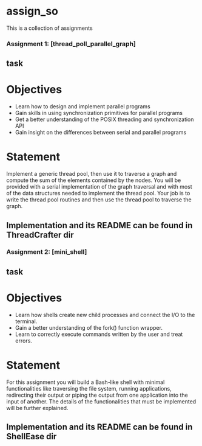 # assign_so
This is a collection of assignments


### Assignment 1: [thread_poll_parallel_graph]

## task

# Objectives

- Learn how to design and implement parallel programs
- Gain skills in using synchronization primitives for parallel programs
- Get a better understanding of the POSIX threading and synchronization API
- Gain insight on the differences between serial and parallel programs


# Statement

Implement a generic thread pool, then use it to traverse a graph and compute the sum of the elements contained by the nodes. You will be provided with a serial implementation of the graph traversal and with most of the data structures needed to implement the thread pool. Your job is to write the thread pool routines and then use the thread pool to traverse the graph.

## Implementation and its README can be found in ThreadCrafter dir



### Assignment 2: [mini_shell]

## task

# Objectives
- Learn how shells create new child processes and connect the I/O to the terminal.
- Gain a better understanding of the fork() function wrapper.
- Learn to correctly execute commands written by the user and treat errors.


# Statement

For this assignment you will build a Bash-like shell with minimal functionalities like traversing the file system, running applications, redirecting their output or piping the output from one application into the input of another. The details of the functionalities that must be implemented will be further explained.

## Implementation and its README can be found in ShellEase dir


